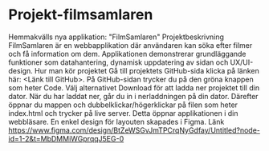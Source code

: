 # Projekt-filmsamlaren
Hemmakvälls nya applikation: "FilmSamlaren"
Projektbeskrivning
FilmSamlaren är en webbapplikation där användaren kan söka efter filmer och få information om dem. Applikationen demonstrerar grundläggande funktioner som datahantering, dynamisk uppdatering av sidan och UX/UI-design.
Hur man kör projektet
Gå till projektets GitHub-sida klicka på länken här: <Länk till GitHub>. På GitHub-sidan trycker du på den gröna knappen som heter Code. Välj alternativet Download för att ladda ner projektet till din dator. När du har laddat ner, går du in i nerladdningen på din dator. Därefter öppnar du mappen och dubbelklickar/högerklickar på filen som heter index.html och trycker på live server. Detta öppnar applikationen i din webbläsare.
En enkel design för layouten skapades i Figma. Länk https://www.figma.com/design/BtZeWSGvJmTPCrqNyGdfay/Untitled?node-id=1-2&t=MbDMMiWGprqqJ5EG-0